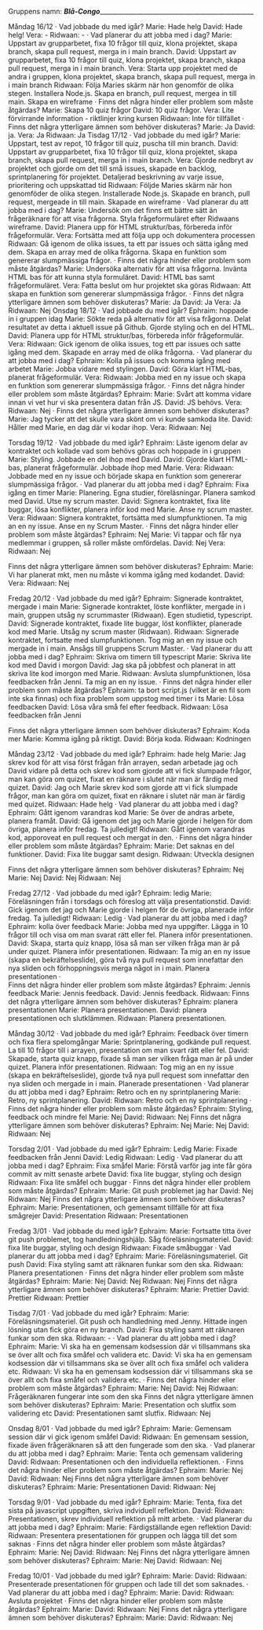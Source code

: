 Gruppens namn: _____Blå-Congo______________________________________________________
 
Måndag 16/12
·        Vad jobbade du med igår? 
Marie: Hade helg
David: Hade helg!
Vera: -
Ridwaan: -
·        Vad planerar du att jobba med i dag? 
Marie: Uppstart av grupparbetet, fixa 10 frågor till quiz, klona projektet, skapa branch, skapa pull request, merga in i main branch. 
David: Uppstart av grupparbetet, fixa 10 frågor till quiz, klona projektet, skapa branch, skapa pull request, merga in i main branch. 
Vera: Starta upp projektet med de andra i gruppen, klona projektet, skapa branch, skapa pull request, merga in i main branch
Ridwaan: Följa Maries skärm när hon genomför de olika stegen. Installera Node.js. Skapa en branch, pull request, mergea in till main. Skapa en wireframe
·        Finns det några hinder eller problem som måste åtgärdas? 
Marie: Skapa 10 quiz frågor
David: 10 quiz frågor. 
Vera: Lite förvirrande information - riktlinjer kring kursen 
Ridwaan: Inte för tillfället
·        Finns det några ytterligare ämnen som behöver diskuteras?
Marie: Ja
David: ja. 
Vera:  Ja
Ridwaan: Ja
Tisdag 17/12
·        Vad jobbade du med igår? 
Marie: Uppstart, test av repot, 10 frågor till quiz, puscha till min branch.
David: Uppstart av grupparbetet, fixa 10 frågor till quiz, klona projektet, skapa branch, skapa pull request, merga in i main branch. 
Vera: Gjorde nedbryt av projektet och gjorde om det till små issues, skapade en backlog, sprintplanering för projektet. Detaljerad beskrivning av varje issue, prioritering och uppskattad tid 
Ridwaan: Följde Maries skärm när hon genomföder de olika stegen. Installerade Node.js. Skapade en branch, pull request, mergeade in till main. Skapade en wireframe
·        Vad planerar du att jobba med i dag? 
Marie: Undersök om det finns ett bättre sätt än frågeräknare för att visa frågorna. Styla frågeformuläret efter Ridwaans wireframe.
David:  Planera upp för HTML struktur/bas, förbereda inför frågeformulär.
Vera: Fortsätta med att följa upp och dokumentera processen
Ridwaan: Gå igenom de olika issues, ta ett par issues och sätta igång med dem. Skapa en array med de olika frågorna. Skapa en funktion som genererar slumpmässiga frågor.
·        Finns det några hinder eller problem som måste åtgärdas? 
Marie: Undersöka alternativ för att visa frågorna. Invänta HTML bas för att kunna styla formuläret.
David: HTML bas samt frågeformuläret. 
Vera: Fatta beslut om hur projektet ska göras
Ridwaan: Att skapa en funktion som genererar slumpmässiga frågor.
·        Finns det några ytterligare ämnen som behöver diskuteras?
Marie: Ja
David: Ja
Vera: Ja
Ridwaan: Nej
Onsdag 18/12
·        Vad jobbade du med igår? 
Ephraim: hoppade in i gruppen idag
Marie: Sökte reda på alternativ för att visa frågorna. Delat resultatet av detta i aktuell issue på Github. Gjorde styling och en del HTML.
David: Planera upp för HTML struktur/bas, förbereda inför frågeformulär.
Vera:
Ridwaan: Gick igenom de olika issues, tog ett par issues och satte igång med dem. Skapade en array med de olika frågorna. 
·        Vad planerar du att jobba med i dag? 
Ephraim: Kolla på issues och komma igång med arbetet
Marie: Jobba vidare med stylingen.
David: Göra klart HTML-bas, planerat frågeformulär.
Vera:
Ridwaan: Jobba med en ny issue och skapa en funktion som genererar slumpmässiga frågor.
·        Finns det några hinder eller problem som måste åtgärdas? 
Ephraim:
Marie: Svårt att komma vidare innan vi vet hur vi ska presentera datan från JS.
David: JS behövs.
Vera:
Ridwaan: Nej
·        Finns det några ytterligare ämnen som behöver diskuteras?
Marie: Jag tycker att det skulle vara skönt om vi kunde samkoda lite.
David: Håller med Marie, en dag där vi kodar ihop. 
Vera:
Ridwaan: Nej

Torsdag 19/12
·        Vad jobbade du med igår? 
Ephraim: Läste igenom delar av kontraktet och kollade vad som behövs göras och hoppade in i gruppen
Marie: Styling. Jobbade en del ihop med David.
David: Gjorde klart HTML-bas, planerat frågeformulär. Jobbade ihop med Marie. 
Vera:
Ridwaan: Jobbade med en ny issue och började skapa en funktion som genererar slumpmässiga frågor.
·        Vad planerar du att jobba med i dag? 
Ephraim: Fixa igång en timer
Marie: Planering. Egna studier, föreläsningar. Planera samkod med David. Utse ny scrum master.
David: Signera kontraktet, fixa lite buggar, lösa konflikter, planera inför kod med Marie. Anse ny scrum master.
Vera:
Ridwaan: Signera kontraktet, fortsätta med slumpfunktionen. Ta mig an en ny issue. Anse en ny Scrum Master.
·        Finns det några hinder eller problem som måste åtgärdas? 
Ephraim: Nej
Marie: Vi tappar och får nya medlemmar i gruppen, så roller måste omfördelas. 
David: Nej
Vera:
Ridwaan: Nej


Finns det några ytterligare ämnen som behöver diskuteras?
Ephraim: 
Marie: Vi har planerat mkt, men nu måste vi komma igång med kodandet.
David:
Vera:
Ridwaan: Nej
 

Fredag 20/12
·        Vad jobbade du med igår? 
Ephraim: Signerade kontraktet, mergade i main 
Marie: Signerade kontraktet, löste konflikter, mergade in i main, gruppen utsåg ny scrummaster (Ridwaan). Egen studietid, typescript.
David: Signerade kontraktet, fixade lite buggar, löst konflikter, planerade kod med Marie. Utsåg ny scrum master (Ridwaan).
Ridwaan: Signerade kontraktet, fortsatte med slumpfunktionen. Tog mig an en ny issue och mergade in i main. Ansågs till gruppens Scrum Master.
·        Vad planerar du att jobba med i dag? 
Ephraim: Skriva om timern till typescript
Marie: Skriva lite kod med David i morgon
David: Jag ska på jobbfest och planerat in att skriva lite kod imorgon med Marie. 
Ridwaan: Avsluta slumpfunktionen, lösa feedbacken från Jenni. Ta mig an en ny issue.
·        Finns det några hinder eller problem som måste åtgärdas? 
Ephraim: ta bort script.js (vilket är en fil som inte ska finnas) och fixa problem som uppstog med timer i ts
Marie: Lösa feedbacken
David: Lösa våra små fel efter feedback.
Ridwaan: Lösa feedbacken från Jenni

Finns det några ytterligare ämnen som behöver diskuteras?
Ephraim: Koda mer
Marie: Komma igång på riktigt.
David: Börja koda. 
Ridwaan: Kodningen

Måndag 23/12
·        Vad jobbade du med igår? 
Ephraim: hade helg
Marie: Jag skrev kod för att visa först frågan från arrayen, sedan arbetade jag och David vidare på detta och skrev kod som gjorde att vi fick slumpade frågor, man kan göra om quizet, fixat en räknare i slutet när man är färdig med quizet. 
David: Jag och Marie skrev kod som gjorde att vi fick slumpade frågor, man kan göra om quizet, fixat en räknare i slutet när man är färdig med quizet. 
Ridwaan: Hade helg
·        Vad planerar du att jobba med i dag? 
Ephraim: Gått igenom varandras kod
Marie: Se över de andras arbete, planera framåt.
David: Gå igenom det jag och Marie gjorde i helgen för dom övriga, planera inför fredag. Ta julledigt! 
Ridwaan: Gått igenom varandras kod, apporoveat en pull request och mergat in den. 
·        Finns det några hinder eller problem som måste åtgärdas? 
Ephraim: 
Marie: Det saknas en del funktioner.
David: Fixa lite buggar samt design. 
Ridwaan: Utveckla designen


Finns det några ytterligare ämnen som behöver diskuteras?
Ephraim: Nej
Marie: Nej
David: Nej
Ridwaan: Nej

Fredag 27/12
·        Vad jobbade du med igår? 
Ephraim: ledig
Marie: Föreläsningen från i torsdags och föreslog att välja presentationstid.
David: Gick igenom det jag och Marie gjorde i helgen för de övriga, planerade inför fredag. Ta julledigt! 
Ridwaan: Ledig
·        Vad planerar du att jobba med i dag? 
Ephraim: kolla över feedback
Marie: Jobba med nya uppgifter. Lägga in 10 frågor till och visa om man svarat rätt eller fel. Planera inför presentationen.
David: Skapa, starta quiz knapp, lösa så man ser vilken fråga man är på under quizet. Planera inför presentationen. 
Ridwaan: Ta mig an en ny issue (skapa en bekräftelseslide), göra två nya pull request som innefattar den nya sliden och förhoppningsvis merga något in i main. Planera presentationen
·    
    Finns det några hinder eller problem som måste åtgärdas? 
Ephraim: Jennis feedback
Marie: Jennis feedback.
David: Jennis feedback.
Ridwaan: 
Finns det några ytterligare ämnen som behöver diskuteras?
Ephraim: planera presentationen
Marie: Planera presentationen.
David: planera presentationen och slutklämmen. 
Ridwaan: Planera presentationen.

Måndag 30/12
·        Vad jobbade du med igår? 
Ephraim: Feedback över timern och fixa flera spelomgångar
Marie: Sprintplanering, godkände pull request. La till 10 frågor till i arrayen, presentation om man svart rätt eller fel.
David: Skapade, starta quiz knapp, fixade så man ser vilken fråga man är på under quizet. Planera inför presentationen. 
Ridwaan: Tog mig an en ny issue (skapa en bekräftelseslide), gjorde två nya pull request som innefattar den nya sliden och mergade in i main. Planerade presentationen
·        Vad planerar du att jobba med i dag? 
Ephraim: Retro och en ny sprintplanering
Marie: Retro, ny sprintplanering.
David: 
Ridwaan: Retro och en ny sprintplanering
·        Finns det några hinder eller problem som måste åtgärdas? 
Ephraim: Styling, feedback och mindre fel
Marie: Nej
David: 
Ridwaan: Nej
Finns det några ytterligare ämnen som behöver diskuteras?
Ephraim: Nej
Marie: Nej
David: 
Ridwaan: Nej



Torsdag 2/01
·        Vad jobbade du med igår? 
Ephraim: Ledig
Marie: Fixade feedbacken från Jenni
David: Ledig
Ridwaan: Ledig
·        Vad planerar du att jobba med i dag? 
Ephraim: Fixa småfel
Marie: Förstå varför jag inte får göra commit av mitt senaste arbete
David: fixa lite buggar, styling och design
Ridwaan: Fixa lite småfel och buggar
·        Finns det några hinder eller problem som måste åtgärdas? 
Ephraim: 
Marie: Git push problemet jag har
David: Nej
Ridwaan: Nej
Finns det några ytterligare ämnen som behöver diskuteras?
Ephraim: 
Marie: Presentationen, och gemensamt tillfälle för att fixa smågrejer
David: Presentation 
Ridwaan: Presentationen

Fredag 3/01
·        Vad jobbade du med igår? 
Ephraim: 
Marie: Fortsatte titta över git push problemet, tog handledningshjälp. Såg föreläsningsmateriel.
David: fixa lite buggar, styling och design
Ridwaan: Fixade småbuggar
·        Vad planerar du att jobba med i dag? 
Ephraim: 
Marie: Föreläsningsmateriel. Git push
David: Fixa styling samt att räknaren funkar som den ska. 
Ridwaan: Planera presentationen
·        Finns det några hinder eller problem som måste åtgärdas? 
Ephraim: 
Marie: Nej
David: Nej
Ridwaan: Nej
Finns det några ytterligare ämnen som behöver diskuteras?
Ephraim: 
Marie: Prettier
David:  Prettier
Ridwaan: Prettier

Tisdag 7/01
·        Vad jobbade du med igår? 
Ephraim: 
Marie:  Föreläsningsmateriel. Git push och handledning med Jenny. Hittade ingen lösning utan fick göra en ny branch.
David: Fixa styling samt att räknaren funkar som den ska. 
Ridwaan: -
·        Vad planerar du att jobba med i dag? 
Ephraim: 
Marie: Vi ska ha en gemensam kodsession där vi tillsammans ska se över allt och fixa småfel och validera etc.
David: Vi ska ha en gemensam kodsession där vi tillsammans ska se över allt och fixa småfel och validera etc.
Ridwaan: Vi ska ha en gemensam kodsession där vi tillsammans ska se över allt och fixa småfel och validera etc.
·        Finns det några hinder eller problem som måste åtgärdas? 
Ephraim: 
Marie: Nej
David: Nej
Ridwaan: Frågeräknaren fungerar inte som den ska
Finns det några ytterligare ämnen som behöver diskuteras?
Ephraim: 
Marie: Presentation och slutfix som validering etc
David: Presentationen samt slutfix. 
Ridwaan: Nej


Onsdag 8/01
·        Vad jobbade du med igår? 
Ephraim: 
Marie: Gemensam session där vi gick igenom småfel
David: 
Ridwaan: En gemensam session, fixade även frågeräknaren så att den fungerade som den ska.
·        Vad planerar du att jobba med i dag? 
Ephraim: 
Marie: Tenta och gemensam validering
David: 
Ridwaan: Presentationen och den individuella reflektionen.
·        Finns det några hinder eller problem som måste åtgärdas? 
Ephraim: 
Marie: Nej
David: 
Ridwaan: Nej
Finns det några ytterligare ämnen som behöver diskuteras?
Ephraim: 
Marie: Presentationen
David: 
Ridwaan: Nej


Torsdag 9/01
·        Vad jobbade du med igår? 
Ephraim: 
Marie:  Tenta, fixa det sista på javascript uppgiften, skriva indviduell reflektion.
David: 
Ridwaan: Presentationen, skrev individuell reflektion på mitt arbete.
·        Vad planerar du att jobba med i dag? 
Ephraim: 
Marie: Färdigställande egen reflektion
David: 
Ridwaan: Presentera presentationen för gruppen och lägga till det som saknas
·        Finns det några hinder eller problem som måste åtgärdas? 
Ephraim: 
Marie: Nej
David: 
Ridwaan: Nej
Finns det några ytterligare ämnen som behöver diskuteras?
Ephraim: 
Marie: Nej
David: 
Ridwaan: Nej


Fredag 10/01
·        Vad jobbade du med igår? 
Ephraim: 
Marie: 
David: 
Ridwaan: Presenterade presentationen för gruppen och lade till det som saknades.
·        Vad planerar du att jobba med i dag? 
Ephraim: 
Marie: 
David: 
Ridwaan: Avsluta projektet
·        Finns det några hinder eller problem som måste åtgärdas? 
Ephraim: 
Marie:
David:
Ridwaan: Nej
Finns det några ytterligare ämnen som behöver diskuteras?
Ephraim: 
Marie: 
David:
Ridwaan: Nej

